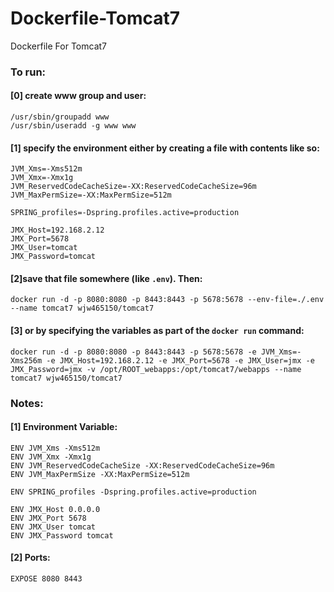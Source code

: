 Dockerfile-Tomcat7
=============================

Dockerfile For Tomcat7

### To run:

#### [0] create www group and user:
```
/usr/sbin/groupadd www
/usr/sbin/useradd -g www www 
```

#### [1] specify the environment either by creating a file with contents like so:  
```
JVM_Xms=-Xms512m
JVM_Xmx=-Xmx1g
JVM_ReservedCodeCacheSize=-XX:ReservedCodeCacheSize=96m
JVM_MaxPermSize=-XX:MaxPermSize=512m

SPRING_profiles=-Dspring.profiles.active=production

JMX_Host=192.168.2.12
JMX_Port=5678
JMX_User=tomcat
JMX_Password=tomcat
```  

#### [2]save that file somewhere (like `.env`). Then:
```
docker run -d -p 8080:8080 -p 8443:8443 -p 5678:5678 --env-file=./.env --name tomcat7 wjw465150/tomcat7
```

#### [3] or by specifying the variables as part of the `docker run` command:  
```  
docker run -d -p 8080:8080 -p 8443:8443 -p 5678:5678 -e JVM_Xms=-Xms256m -e JMX_Host=192.168.2.12 -e JMX_Port=5678 -e JMX_User=jmx -e JMX_Password=jmx -v /opt/ROOT_webapps:/opt/tomcat7/webapps --name tomcat7 wjw465150/tomcat7
```  
### Notes:
#### [1] Environment Variable:  
```
ENV JVM_Xms -Xms512m
ENV JVM_Xmx -Xmx1g
ENV JVM_ReservedCodeCacheSize -XX:ReservedCodeCacheSize=96m
ENV JVM_MaxPermSize -XX:MaxPermSize=512m
 
ENV SPRING_profiles -Dspring.profiles.active=production
 
ENV JMX_Host 0.0.0.0
ENV JMX_Port 5678
ENV JMX_User tomcat
ENV JMX_Password tomcat
```  

#### [2] Ports:
```
EXPOSE 8080 8443
```  
